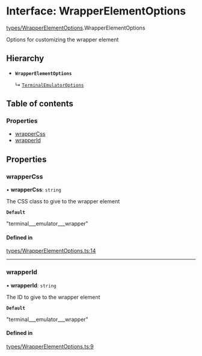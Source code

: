 # Interface: WrapperElementOptions

[types/WrapperElementOptions](../wiki/types.WrapperElementOptions).WrapperElementOptions

Options for customizing the wrapper element

## Hierarchy

- **`WrapperElementOptions`**

  ↳ [`TerminalEmulatorOptions`](../wiki/types.TerminalEmulatorOptions.TerminalEmulatorOptions)

## Table of contents

### Properties

- [wrapperCss](../wiki/types.WrapperElementOptions.WrapperElementOptions#wrappercss)
- [wrapperId](../wiki/types.WrapperElementOptions.WrapperElementOptions#wrapperid)

## Properties

### wrapperCss

• **wrapperCss**: `string`

The CSS class to give to the wrapper element

**`Default`**

"terminal___emulator___wrapper"

#### Defined in

[types/WrapperElementOptions.ts:14](https://github.com/LucEnden/unix-terminal-emulator/blob/9acf7af/src/types/WrapperElementOptions.ts#L14)

___

### wrapperId

• **wrapperId**: `string`

The ID to give to the wrapper element

**`Default`**

"terminal___emulator___wrapper"

#### Defined in

[types/WrapperElementOptions.ts:9](https://github.com/LucEnden/unix-terminal-emulator/blob/9acf7af/src/types/WrapperElementOptions.ts#L9)
